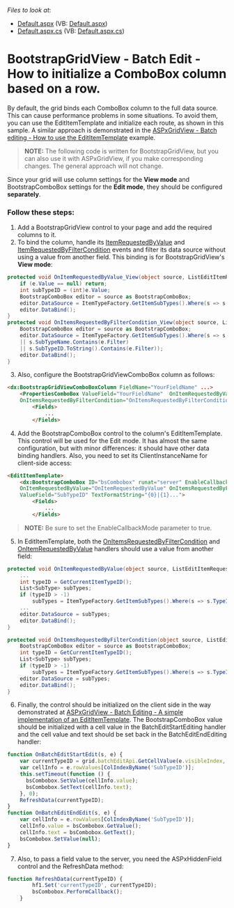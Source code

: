 <!-- default file list -->
*Files to look at*:

* [Default.aspx](./CS/WebSite/Default.aspx) (VB: [Default.aspx](./VB/WebSite/Default.aspx))
* [Default.aspx.cs](./CS/WebSite/Default.aspx.cs) (VB: [Default.aspx.cs](./VB/WebSite/Default.aspx.cs))
<!-- default file list end -->
# BootstrapGridView  - Batch Edit - How to initialize a ComboBox column based on a row.

By default, the grid binds each ComboBox column to the full data source. This can cause performance problems in some situations. To avoid them, you can use the EditItemTemplate and initialize each route, as shown in this sample. A similar approach is demonstrated in the [ASPxGridView - Batch editing - How to use the EditItemTemplate](https://www.devexpress.com/Support/Center/Question/Details/T618940/aspxgridview-batch-editing-how-to-use-edititemtemplate) example. 

><b>NOTE:</b> The following code is written for BootstrapGridView, but you can also use it with ASPxGridView, if you make corresponding changes. The general approach will not change.

Since your grid will use column settings for the **View mode** and BootstrapComboBox settings for the **Edit mode**, they should be configured **separately**.

### Follow these steps: 

1. Add a BootstrapGridView control to your page and add the required columns to it.
2. To bind the column, handle its [ItemRequestedByValue][1] and [ItemRequestedByFilterCondition][2] events and filter its data source without using a value from another field. This binding is for BootstrapGridView's **View mode**:

```csharp
protected void OnItemRequestedByValue_View(object source, ListEditItemRequestedByValueEventArgs e) {
    if (e.Value == null) return;
    int subTypeID = (int)e.Value;
    BootstrapComboBox editor = source as BootstrapComboBox;
    editor.DataSource = ItemTypeFactory.GetItemSubTypes().Where(s => s.SubTypeID == subTypeID);
    editor.DataBind();
}
protected void OnItemsRequestedByFilterCondition_View(object source, ListEditItemsRequestedByFilterConditionEventArgs e) {
    BootstrapComboBox editor = source as BootstrapComboBox;
    editor.DataSource = ItemTypeFactory.GetItemSubTypes().Where(s => s.SubTypeDescription.Contains(e.Filter)
    || s.SubTypeName.Contains(e.Filter)
    || s.SubTypeID.ToString().Contains(e.Filter));
    editor.DataBind();
}
```

3. Also, configure the BootstrapGridViewComboBox column as follows:

```aspx
<dx:BootstrapGridViewComboBoxColumn FieldName="YourFieldName" ...>
    <PropertiesComboBox ValueField="YourFieldName"	OnItemRequestedByValue="OnItemRequestedByValue_View"
    OnItemsRequestedByFilterCondition="OnItemsRequestedByFilterCondition_View" TextFormatString="{0}|{1}...">
        <Fields>
            ...                            
        </Fields>
```
4. Add the BootstrapComboBox control to the column's EditItemTemplate. This control will be used for the Edit mode. It has almost the same configuration, but with minor differences: it should have other data binding handlers. Also, you need to set its ClientInstanceName for client-side access:

```aspx
<EditItemTemplate>
    <dx:BootstrapComboBox ID="bsCombobox" runat="server" EnableCallbackMode="true" ClientInstanceName="bsCombobox"
    OnItemRequestedByValue="OnItemRequestedByValue" OnItemsRequestedByFilterCondition="OnItemsRequestedByFilterCondition"
    ValueField="SubTypeID" TextFormatString="{0}|{1}...">
        <Fields>
            ...
        </Fields>
```
><b>NOTE:</b> Be sure to set the EnableCallbackMode parameter to true.

5. In EditItemTemplate, both the [OnItemsRequestedByFilterCondition][2] and [OnItemRequestedByValue][1] handlers should use a value from another field:
```csharp
protected void OnItemRequestedByValue(object source, ListEditItemRequestedByValueEventArgs e) {
    ...
    int typeID = GetCurrentItemTypeID();
    List<SubType> subTypes;
    if (typeID > -1)
        subTypes = ItemTypeFactory.GetItemSubTypes().Where(s => s.TypeID == typeID && s.SubTypeID.ToString() == id).ToList();
    ...
    editor.DataSource = subTypes;
    editor.DataBind();
}

protected void OnItemsRequestedByFilterCondition(object source, ListEditItemsRequestedByFilterConditionEventArgs e) {
    BootstrapComboBox editor = source as BootstrapComboBox;
    int typeID = GetCurrentItemTypeID();
    List<SubType> subTypes;
    if (typeID > -1)
        subTypes = ItemTypeFactory.GetItemSubTypes().Where(s => s.TypeID == typeID && (s.SubTypeDescription.Contains(e.Filter) ...
    editor.DataSource = subTypes;
    editor.DataBind();
}
```

6. Finally, the control should be initialized on the client side in the way demonstrated at [ASPxGridView - Batch Editing - A simple implementation of an EditItemTemplate](https://www.devexpress.com/Support/Center/p/T115096.aspx). The BootstrapComboBox value should be initialized with a cell value in the BatchEditStartEditing handler and the cell value and text should be set back in the BatchEditEndEditing handler:
```javascript
function OnBatchEditStartEdit(s, e) {
    var currentTypeID = grid.batchEditApi.GetCellValue(e.visibleIndex, 'TypeID');
    var cellInfo = e.rowValues[ColIndexByName('SubTypeID')];
    this.setTimeout(function () {
      bsCombobox.SetValue(cellInfo.value);
      bsCombobox.SetText(cellInfo.text);
    }, 0);
    RefreshData(currentTypeID);
}
function OnBatchEditEndEdit(s, e) {
    var cellInfo = e.rowValues[ColIndexByName('SubTypeID')];
    cellInfo.value = bsCombobox.GetValue();
    cellInfo.text = bsCombobox.GetText();
    bsCombobox.SetValue(null);
}
```
7. Also, to pass a field value to the server, you need the ASPxHiddenField control and the RefreshData method:

```javascript
function RefreshData(currentTypeID) {
		hf1.Set('currentTypeID', currentTypeID);
		bsCombobox.PerformCallback();
	}
```
[1]: https://documentation.devexpress.com/AspNet/DevExpress.Web.ASPxComboBox.ItemRequestedByValue.event
[2]: https://documentation.devexpress.com/AspNet/DevExpress.Web.ASPxComboBox.ItemsRequestedByFilterCondition.event

